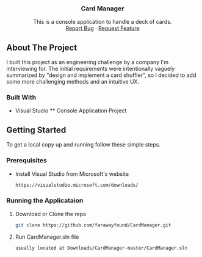 <h3 align="center">Card Manager</h3>
<p align="center">
    This is a console application to handle a deck of cards.
    <br />
    <a href="https://github.com/farawayfound/CardManager/issues">Report Bug</a>
    ·
    <a href="https://github.com/farawayfound/CardManager/issues">Request Feature</a>
</p>

<!-- ABOUT THE PROJECT -->
## About The Project

I built this project as an engineering challenge by a company I'm interviewing for. The initial requirements were intentionally vaguely summarized by "design and implement a card shuffler", so I decided to add some more challenging methods and an intuitive UX. 

### Built With

* Visual Studio
** Console Application Project

<!-- GETTING STARTED -->
## Getting Started

To get a local copy up and running follow these simple steps.

### Prerequisites

* Install Visual Studio from Microsoft's website
  ```sh
  https://visualstudio.microsoft.com/downloads/
  ```

### Running the Applicataion

1. Download or Clone the repo
   ```sh
   git clone https://github.com/farawayfound/CardManager.git
   ```
2. Run CardManager.sln file
   ```sh
   usually located at Downloads/CardManager-master/CardManager.sln
   ```

